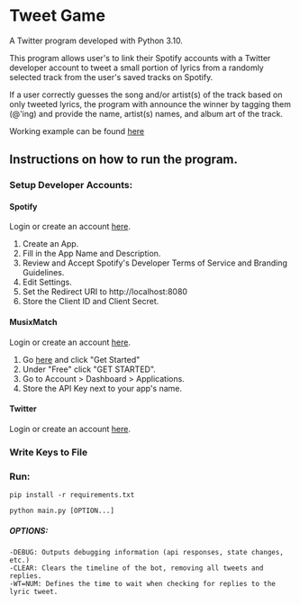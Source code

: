 # Tweet Game
A Twitter program developed with Python 3.10.

This program allows user's to link their Spotify accounts with a Twitter developer account to tweet a small portion of lyrics from a randomly selected track from the user's saved tracks on Spotify.

If a user correctly guesses the song and/or artist(s) of the track based on only tweeted lyrics, the program with announce the winner by tagging them (@'ing) and provide the name, artist(s) names, and album art of the track.

Working example can be found [here](https://twitter.com/jozayeBot)

## Instructions on how to run the program.

### Setup Developer Accounts:

#### Spotify

Login or create an account [here](https://developer.spotify.com/dashboard/login).

1. Create an App.
2. Fill in the App Name and Description.
3. Review and Accept Spotify's Developer Terms of Service and Branding Guidelines.
4. Edit Settings.
5. Set the Redirect URI to http://localhost:8080
6. Store the Client ID and Client Secret.

#### MusixMatch

Login or create an account [here](https://developer.musixmatch.com/signup).

1. Go [here](https://developer.musixmatch.com/) and click "Get Started"
2. Under "Free" click "GET STARTED".
3. Go to Account > Dashboard > Applications.
4. Store the API Key next to your app's name.

#### Twitter

Login or create an account [here](https://developer.twitter.com/).

### Write Keys to File

### Run:

`pip install -r requirements.txt`

`python main.py [OPTION...]`
    
##### OPTIONS:
    
    -DEBUG: Outputs debugging information (api responses, state changes, etc.)
    -CLEAR: Clears the timeline of the bot, removing all tweets and replies.
    -WT=NUM: Defines the time to wait when checking for replies to the lyric tweet.

